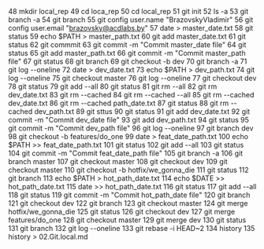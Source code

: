    48  mkdir local_rep
   49  cd loca_rep
   50  cd local_rep
   51  git init
   52  ls -a
   53  git branch -a
   54  git branch
   55  git config user.name "BrazovskyVladimir"
   56  git config user.email "brazovsky@acdlabs.by"
   57  date > master_date.txt
   58  git status
   59  echo $PATH > master_path.txt
   60  git add master_date.txt
   61  git status
   62  git commmit
   63  git commit -m "Commit master_date file"
   64  git status
   65  git add master_path.txt
   66  git commit -m "Commit master_path file"
   67  git status
   68  git branch
   69  git checkout -b dev
   70  git branch -a
   71  git log --oneline
   72  date > dev_date.txt
   73  echo $PATH > dev_path.txt
   74  git log --oneline
   75  git checkout master
   76  git log --oneline
   77  git checkout dev
   78  git status
   79  git add --all
   80  git status
   81  git rm --all
   82  git rm dev_date.txt
   83  git rm --cached
   84  git rm --cached --all
   85  git rm --cached dev_date.txt
   86  git rm --cached path_date.txt
   87  git status
   88  git rm --cached dev_path.txt
   89  git sttus
   90  git status
   91  git add dev_date.txt
   92  git commit -m "Commit dev_date file"
   93  git add dev_path.txt
   94  git status
   95  git commit -m "Commit dev_path file"
   96  git log --oneline
   97  git branch dev
   98  git checkout -b features/do_one
   99  date > feat_date_path.txt
  100  echo $PATH >> feat_date_path.txt
  101  git status
  102  git add --all
  103  git status
  104  git commit -m "Commit feat_date_path file"
  105  git branch -a
  106  git branch master
  107  git checkout master
  108  git checkout dev
  109  git checkout master
  110  git checkout -b hotfix/we_gonna_die
  111  git status
  112  git branch
  113  echo $PATH > hot_path_date.txt
  114  echo $DATE >> hot_path_date.txt 
  115  date >> hot_path_date.txt 
  116  git status
  117  git add --all
  118  git status
  119  git commit -m "Commit hot_path_date file"
  120  git branch
  121  git checkout dev
  122  git branch
  123  git checkout master
  124  git merge hotfix/we_gonna_die
  125  git status
  126  git checkout dev
  127  git merge features/do_one
  128  git checkout master
  129  git merge dev
  130  git status
  131  git branch
  132  git log --oneline
  133  git rebase -i HEAD~2
  134  history
  135  history > 02.Git.local.md
